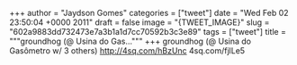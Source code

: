 
+++
author = "Jaydson Gomes"
categories = ["tweet"]
date = "Wed Feb 02 23:50:04 +0000 2011"
draft = false
image = "{TWEET_IMAGE}"
slug = "602a9883dd732473e7a3b1a1d7cc70592b3c3e89"
tags = ["tweet"]
title = """groundhog (@ Usina do Gas..."""
+++
groundhog (@ Usina do Gasômetro w/ 3 others) http://4sq.com/hBzUnc
4sq.com/fjlLe5
